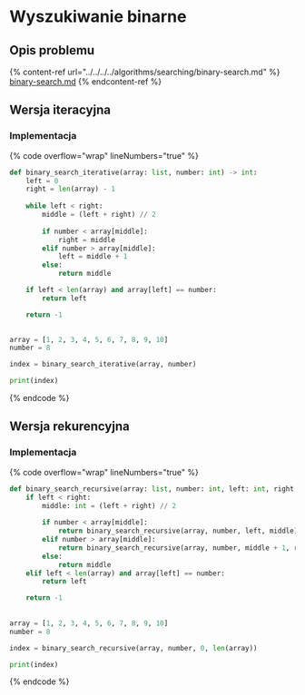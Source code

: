 # Wyszukiwanie binarne

## Opis problemu

{% content-ref url="../../../../algorithms/searching/binary-search.md" %}
[binary-search.md](../../../../algorithms/searching/binary-search.md)
{% endcontent-ref %}

## Wersja iteracyjna

### Implementacja

{% code overflow="wrap" lineNumbers="true" %}
```python
def binary_search_iterative(array: list, number: int) -> int:
    left = 0
    right = len(array) - 1
    
    while left < right:
        middle = (left + right) // 2
        
        if number < array[middle]:
            right = middle
        elif number > array[middle]:
            left = middle + 1
        else:
            return middle

    if left < len(array) and array[left] == number:
        return left

    return -1
    

array = [1, 2, 3, 4, 5, 6, 7, 8, 9, 10]
number = 8

index = binary_search_iterative(array, number)

print(index)
```
{% endcode %}

## Wersja rekurencyjna

### Implementacja

{% code overflow="wrap" lineNumbers="true" %}
```python
def binary_search_recursive(array: list, number: int, left: int, right: int) -> int:
    if left < right:
        middle: int = (left + right) // 2
        
        if number < array[middle]:
            return binary_search_recursive(array, number, left, middle)
        elif number > array[middle]:
            return binary_search_recursive(array, number, middle + 1, right)
        else:
            return middle
    elif left < len(array) and array[left] == number:
        return left

    return -1
    
    
array = [1, 2, 3, 4, 5, 6, 7, 8, 9, 10]
number = 8

index = binary_search_recursive(array, number, 0, len(array))

print(index)
```
{% endcode %}
